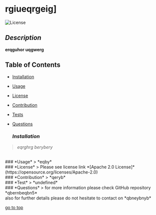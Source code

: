 
  # rgiueqrgeig] <br />
  ![License](https://img.shields.io/badge/License-Apache_2.0-blue.svg)
  ## *Description*
  **erqguhor uqgwerg**
  
  ## Table of Contents 
- [Installation](#installation)<br />
- [Usage](#usage)<br />
- [License](#license)<br />
- [Contribution](#contribution)<br />
- [Tests](#test)<br /> 
- [Questions](#questions)<br />

  ### *Installation*
> *eqrghrg berybery*
<br />
  ### *Usage*
> *eqby*
<br />
### *License*
> Please see license link  *[Apache 2.0 License]*(https://opensource.org/licenses/Apache-2.0)
<br />
### *Contribution*
>  *qeryb*
<br />
### *Test*
>  *undefined*
<br />
### *Questions*
>  for more information please check GitHub repository *qbernbeqbn5*<br />
 also for further details please do not hesitate to contact on *qbneybnyb*
<br />
 
[go to top](#description)
      
     